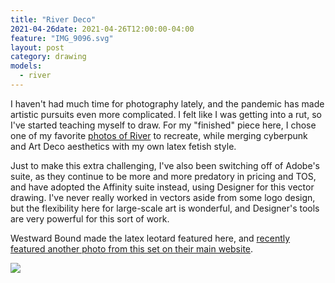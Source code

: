 ```yaml
---
title: "River Deco"
2021-04-26date: 2021-04-26T12:00:00-04:00
feature: "IMG_9096.svg"
layout: post
category: drawing
models:
  - river
---
```


I haven't had much time for photography lately, and the pandemic has made artistic pursuits even more complicated.  I felt like I was getting into a rut, so I've started teaching myself to draw.  For my "finished" piece here, I chose one of my favorite [photos of River](http://localhost:8000/photos/nighthawks/) to recreate, while merging cyberpunk and Art Deco aesthetics with my own latex fetish style.

Just to make this extra challenging, I've also been switching off of Adobe's suite, as they continue to be more and more predatory in pricing and TOS, and have adopted the Affinity suite instead, using Designer for this vector drawing.  I've never really worked in vectors aside from some logo design, but the flexibility here for large-scale art is wonderful, and Designer's tools are very powerful for this sort of work.

Westward Bound made the latex leotard featured here, and [recently featured another photo from this set on their main website](https://www.westwardbound.com/european-union-and-international-orders-i372).

[![]({{site.static}}{{page.url}}/IMG_9096.svg)]({{site.static}}{{page.url}}/IMG_9096.svg)